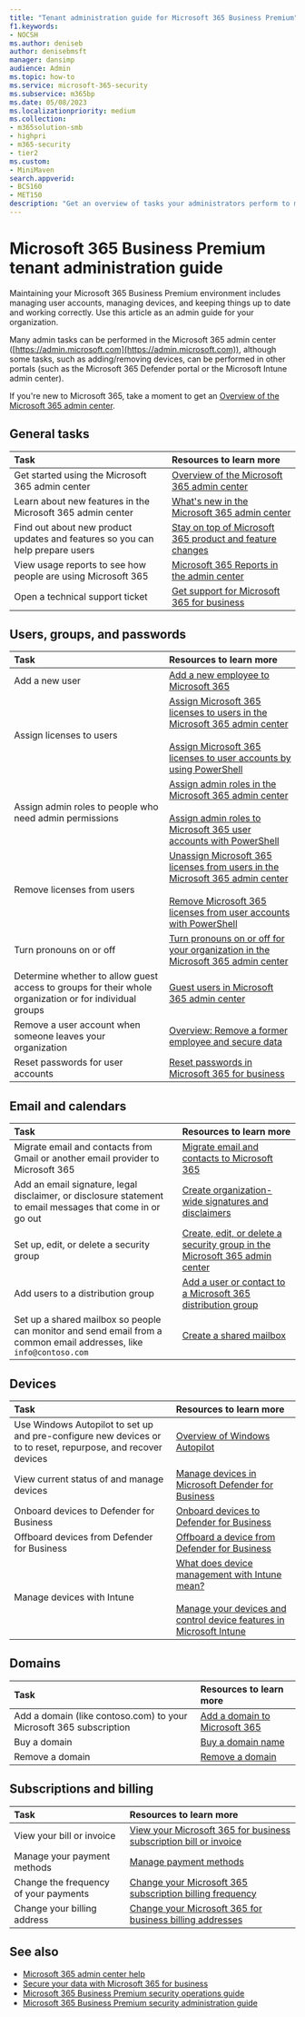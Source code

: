 ```yaml
---
title: "Tenant administration guide for Microsoft 365 Business Premium"
f1.keywords:
- NOCSH
ms.author: deniseb
author: denisebmsft
manager: dansimp
audience: Admin
ms.topic: how-to
ms.service: microsoft-365-security
ms.subservice: m365bp
ms.date: 05/08/2023
ms.localizationpriority: medium
ms.collection:
- m365solution-smb
- highpri
- m365-security
- tier2
ms.custom:
- MiniMaven
search.appverid:
- BCS160
- MET150
description: "Get an overview of tasks your administrators perform to maintain your Microsoft 365 Business Premium subscription."
---
```


# Microsoft 365 Business Premium tenant administration guide

Maintaining your Microsoft 365 Business Premium environment includes managing user accounts, managing devices, and keeping things up to date and working correctly. Use this article as an admin guide for your organization.

Many admin tasks can be performed in the Microsoft 365 admin center ([https://admin.microsoft.com](https://admin.microsoft.com)), although some tasks, such as adding/removing devices, can be performed in other portals (such as the Microsoft 365 Defender portal or the Microsoft Intune admin center). 

If you're new to Microsoft 365, take a moment to get an [Overview of the Microsoft 365 admin center](../admin/admin-overview/admin-center-overview.md).

## General tasks

| Task | Resources to learn more |
|:---|:---|
| Get started using the Microsoft 365 admin center | [Overview of the Microsoft 365 admin center](../admin/admin-overview/admin-center-overview.md) |
| Learn about new features in the Microsoft 365 admin center | [What's new in the Microsoft 365 admin center](../admin/whats-new-in-preview.md) |
| Find out about new product updates and features so you can help prepare users | [Stay on top of Microsoft 365 product and feature changes](../admin/manage/stay-on-top-of-updates.md) |
| View usage reports to see how people are using Microsoft 365 | [Microsoft 365 Reports in the admin center](../admin/activity-reports/activity-reports.md) |
| Open a technical support ticket | [Get support for Microsoft 365 for business](../admin/get-help-support.md) |

## Users, groups, and passwords

| Task | Resources to learn more |
|:---|:---|
| Add a new user | [Add a new employee to Microsoft 365](../admin/add-users/add-new-employee.md) |
| Assign licenses to users | [Assign Microsoft 365 licenses to users in the Microsoft 365 admin center](../admin/manage/assign-licenses-to-users.md) <br/><br/>[Assign Microsoft 365 licenses to user accounts by using PowerShell](../enterprise/assign-licenses-to-user-accounts-with-microsoft-365-powershell.md) |
| Assign admin roles to people who need admin permissions | [Assign admin roles in the Microsoft 365 admin center](../admin/add-users/assign-admin-roles.md) <br/><br/>[Assign admin roles to Microsoft 365 user accounts with PowerShell](../enterprise/assign-roles-to-user-accounts-with-microsoft-365-powershell.md)|
| Remove licenses from users | [Unassign Microsoft 365 licenses from users in the Microsoft 365 admin center](../admin/manage/remove-licenses-from-users.md)<br/><br/>[Remove Microsoft 365 licenses from user accounts with PowerShell](../enterprise/remove-licenses-from-user-accounts-with-microsoft-365-powershell.md) |
| Turn pronouns on or off | [Turn pronouns on or off for your organization in the Microsoft 365 admin center](../admin/add-users/turn-pronouns-on-or-off.md) |
| Determine whether to allow guest access to groups for their whole organization or for individual groups | [Guest users in Microsoft 365 admin center](../admin/add-users/about-guest-users.md) |
| Remove a user account when someone leaves your organization | [Overview: Remove a former employee and secure data](../admin/add-users/remove-former-employee.md) |
| Reset passwords for user accounts | [Reset passwords in Microsoft 365 for business](../admin/add-users/reset-passwords.md) |

## Email and calendars

| Task | Resources to learn more |
|:---|:---|
| Migrate email and contacts from Gmail or another email provider to Microsoft 365 | [Migrate email and contacts to Microsoft 365](../admin/setup/migrate-email-and-contacts-admin.md) |
| Add an email signature, legal disclaimer, or disclosure statement to email messages that come in or go out | [Create organization-wide signatures and disclaimers](../admin/setup/create-signatures-and-disclaimers.md) |
| Set up, edit, or delete a security group | [Create, edit, or delete a security group in the Microsoft 365 admin center](../admin/email/create-edit-or-delete-a-security-group.md) |
| Add users to a distribution group | [Add a user or contact to a Microsoft 365 distribution group](../admin/email/add-user-or-contact-to-distribution-list.md) |
| Set up a shared mailbox so people can monitor and send email from a common email addresses, like `info@contoso.com` | [Create a shared mailbox](../admin/email/create-a-shared-mailbox.md) |

## Devices

| Task | Resources to learn more |
|:---|:---|
| Use Windows Autopilot to set up and pre-configure new devices or to to reset, repurpose, and recover devices | [Overview of Windows Autopilot](/mem/autopilot/windows-autopilot) |
| View current status of and manage devices | [Manage devices in Microsoft Defender for Business](../security/defender-business/mdb-manage-devices.md) |
| Onboard devices to Defender for Business | [Onboard devices to Defender for Business](../security/defender-business/mdb-onboard-devices.md) |
| Offboard devices from Defender for Business | [Offboard a device from Defender for Business](../security/defender-business/mdb-offboard-devices.md) |
| Manage devices with Intune | [What does device management with Intune mean?](/mem/intune/fundamentals/what-is-device-management)<br/><br/>[Manage your devices and control device features in Microsoft Intune](/mem/intune/fundamentals/manage-devices) |


## Domains

| Task | Resources to learn more |
|:---|:---|
| Add a domain (like contoso.com) to your Microsoft 365 subscription | [Add a domain to Microsoft 365](../admin/setup/add-domain.md) |
| Buy a domain | [Buy a domain name](../admin/get-help-with-domains/buy-a-domain-name.md) |
| Remove a domain | [Remove a domain](../admin/get-help-with-domains/remove-a-domain.md) |

## Subscriptions and billing

| Task | Resources to learn more |
|:---|:---|
| View your bill or invoice | [View your Microsoft 365 for business subscription bill or invoice](../commerce/billing-and-payments/view-your-bill-or-invoice.md) |
| Manage your payment methods | [Manage payment methods](../commerce/billing-and-payments/manage-payment-methods.md) |
| Change the frequency of your payments | [Change your Microsoft 365 subscription billing frequency](../commerce/billing-and-payments/change-payment-frequency.md) |
| Change your billing address | [Change your Microsoft 365 for business billing addresses](../commerce/billing-and-payments/change-your-billing-addresses.md) |

## See also

- [Microsoft 365 admin center help](../admin/index.yml)
- [Secure your data with Microsoft 365 for business](secure-your-business-data.md)
- [Microsoft 365 Business Premium security operations guide](m365bp-security-operations-guide.md)
- [Microsoft 365 Business Premium security administration guide](m365bp-security-admin-guide.md)